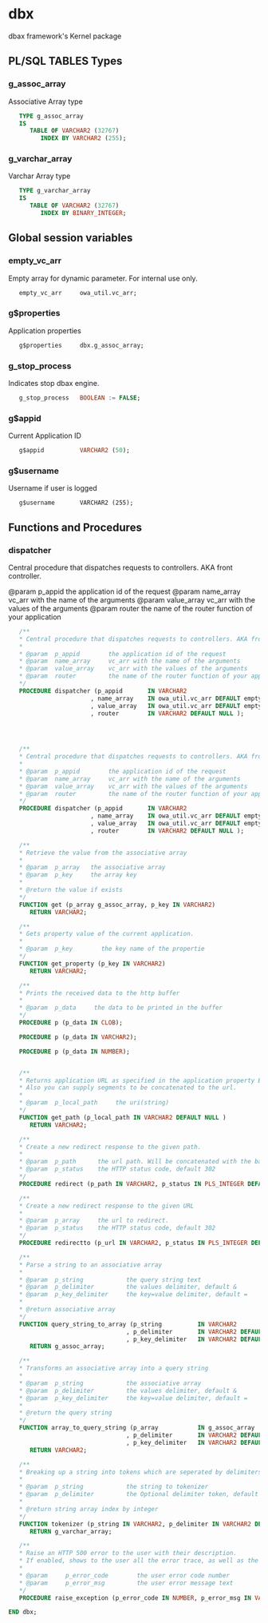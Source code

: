 # dbx
dbax framework's Kernel package 

##  PL/SQL TABLES Types

### g_assoc_array
Associative Array type

```sql
   TYPE g_assoc_array
   IS
      TABLE OF VARCHAR2 (32767)
         INDEX BY VARCHAR2 (255);
```


### g_varchar_array
Varchar Array type

```sql
   TYPE g_varchar_array
   IS
      TABLE OF VARCHAR2 (32767)
         INDEX BY BINARY_INTEGER;
```

##  Global session variables

### empty_vc_arr
Empty array for dynamic parameter. For internal use only.

```sql
   empty_vc_arr     owa_util.vc_arr;
```

### g$properties 
Application properties

```sql
   g$properties     dbx.g_assoc_array;
```

### g_stop_process
Indicates stop dbax engine.

```sql
   g_stop_process   BOOLEAN := FALSE;
```

### g$appid
Current Application ID

```sql
   g$appid          VARCHAR2 (50);
```

### g$username
Username if user is logged

```
   g$username       VARCHAR2 (255);
```


## Functions and Procedures

### dispatcher

Central procedure that dispatches requests to controllers. AKA front controller.

@param  p_appid        the application id of the request
@param  name_array     vc_arr with the name of the arguments
@param  value_array    vc_arr with the values of the arguments
@param  router         the name of the router function of your application

```sql
   /**
   * Central procedure that dispatches requests to controllers. AKA front controller.
   *
   * @param  p_appid        the application id of the request
   * @param  name_array     vc_arr with the name of the arguments
   * @param  value_array    vc_arr with the values of the arguments
   * @param  router         the name of the router function of your application
   */
   PROCEDURE dispatcher (p_appid       IN VARCHAR2
                       , name_array    IN owa_util.vc_arr DEFAULT empty_vc_arr
                       , value_array   IN owa_util.vc_arr DEFAULT empty_vc_arr
                       , router        IN VARCHAR2 DEFAULT NULL );
```


```sql

  

   /**
   * Central procedure that dispatches requests to controllers. AKA front controller.
   *
   * @param  p_appid        the application id of the request
   * @param  name_array     vc_arr with the name of the arguments
   * @param  value_array    vc_arr with the values of the arguments
   * @param  router         the name of the router function of your application
   */
   PROCEDURE dispatcher (p_appid       IN VARCHAR2
                       , name_array    IN owa_util.vc_arr DEFAULT empty_vc_arr
                       , value_array   IN owa_util.vc_arr DEFAULT empty_vc_arr
                       , router        IN VARCHAR2 DEFAULT NULL );

   /**
   * Retrieve the value from the associative array
   *
   * @param  p_array   the associative array
   * @param  p_key     the array key
   *
   * @return the value if exists
   */
   FUNCTION get (p_array g_assoc_array, p_key IN VARCHAR2)
      RETURN VARCHAR2;

   /**
   * Gets property value of the current application.
   *
   * @param  p_key        the key name of the propertie
   */
   FUNCTION get_property (p_key IN VARCHAR2)
      RETURN VARCHAR2;

   /**
   * Prints the received data to the http buffer
   *
   * @param  p_data     the data to be printed in the buffer
   */
   PROCEDURE p (p_data IN CLOB);

   PROCEDURE p (p_data IN VARCHAR2);

   PROCEDURE p (p_data IN NUMBER);


   /**
   * Returns application URL as specified in the application property BASE_PATH.
   * Also you can supply segments to be concatenated to the url.
   *
   * @param  p_local_path     the uri(string)
   */
   FUNCTION get_path (p_local_path IN VARCHAR2 DEFAULT NULL )
      RETURN VARCHAR2;

   /**
   * Create a new redirect response to the given path.
   *
   * @param  p_path      the url path. Will be concatenated with the base_path property
   * @param  p_status    the HTTP status code, default 302
   */
   PROCEDURE redirect (p_path IN VARCHAR2, p_status IN PLS_INTEGER DEFAULT 302 );

   /**
   * Create a new redirect response to the given URL
   *
   * @param  p_array     the url to redirect.
   * @param  p_status    the HTTP status code, default 302
   */
   PROCEDURE redirectto (p_url IN VARCHAR2, p_status IN PLS_INTEGER DEFAULT 302 );

   /**
   * Parse a string to an associative array
   *
   * @param  p_string            the query string text
   * @param  p_delimiter         the values delimiter, default &
   * @param  p_key_delimiter     the key=value delimiter, default =
   *
   * @return associative array
   */
   FUNCTION query_string_to_array (p_string          IN VARCHAR2
                                 , p_delimiter       IN VARCHAR2 DEFAULT NULL
                                 , p_key_delimiter   IN VARCHAR2 DEFAULT NULL )
      RETURN g_assoc_array;

   /**
   * Transforms an associative array into a query string
   *
   * @param  p_string            the associative array
   * @param  p_delimiter         the values delimiter, default &
   * @param  p_key_delimiter     the key=value delimiter, default =
   *
   * @return the query string
   */
   FUNCTION array_to_query_string (p_array           IN g_assoc_array
                                 , p_delimiter       IN VARCHAR2 DEFAULT NULL
                                 , p_key_delimiter   IN VARCHAR2 DEFAULT NULL )
      RETURN VARCHAR2;

   /**
   * Breaking up a string into tokens which are seperated by delimiters. The returned value is an array
   *
   * @param  p_string            the string to tokenizer
   * @param  p_delimiter         the Optional delimiter token, default ','
   *
   * @return string array index by integer
   */
   FUNCTION tokenizer (p_string IN VARCHAR2, p_delimiter IN VARCHAR2 DEFAULT ',' )
      RETURN g_varchar_array;

   /**
   * Raise an HTTP 500 error to the user with their description.
   * If enabled, shows to the user all the error trace, as well as the line of code that caused the exception.
   *
   * @param     p_error_code        the user error code number
   * @param     p_error_msg         the user error message text
   */
   PROCEDURE raise_exception (p_error_code IN NUMBER, p_error_msg IN VARCHAR2);

END dbx;
```
